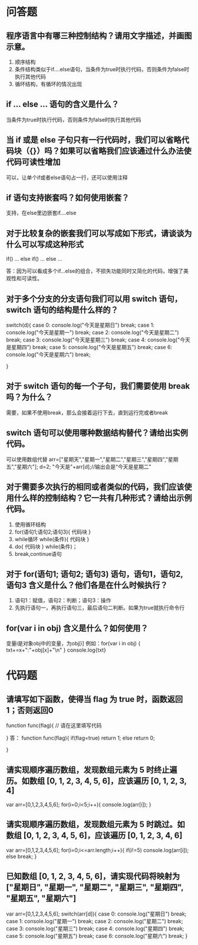 # 问答题
## 程序语言中有哪三种控制结构？请用文字描述，并画图示意。
1. 顺序结构 
2. 条件结构类似于if....else语句，当条件为true时执行代码，否则条件为false时执行其他代码
3. 循环结构，有循环的情况出现

## if ... else ... 语句的含义是什么？
当条件为true时执行代码，否则条件为false时执行其他代码


## 当 if 或是 else 子句只有一行代码时，我们可以省略代码块（{}）吗？如果可以省略我们应该通过什么办法使代码可读性增加
可以，让单个if或者else语句占一行，还可以使用注释


## if 语句支持嵌套吗？如何使用嵌套？
支持，在else里边嵌套if....else

## 对于比较复杂的嵌套我们可以写成如下形式，请谈谈为什么可以写成这种形式
if()
  ...
else if()
  ...
else
  ...

答：因为可以看成多个if…else的组合，不损失功能同时又简化的代码，增强了美观性和可读性。




## 对于多个分支的分支语句我们可以用 switch 语句，switch 语句的结构是什么样的？
switch(d){
    case 0:
    console.log("今天是星期日")
    break;
     case 1:
    console.log("今天是星期一")
    break;
     case 2:
    console.log("今天是星期二")
    break;
     case 3:
    console.log("今天是星期三")
    break;
     case 4:
    console.log("今天是星期四")
    break;
     case 5:
    console.log("今天是星期五")
    break;
     case 6:
    console.log("今天是星期六")
    break;
    
}


## 对于 switch 语句的每一个子句，我们需要使用 break 吗？为什么？
需要，如果不使用break，那么会接着运行下去，直到运行完或者break


## switch 语句可以使用哪种数据结构替代？请给出实例代码。
可以使用数组代替
arr=["星期天","星期一","星期二","星期三","星期四","星期五","星期六"];
d=2;
"今天是"+arr[d];//输出会是“今天是星期二”



## 对于需要多次执行的相同或者类似的代码，我们应该使用什么样的控制结构？它一共有几种形式？请给出示例代码。
1. 使用循环结构
2. for(语句1;语句2;语句3){
   代码块
   }
3. while循环
   while(条件){
       代码块
   }
4. do{
   代码块
   }
   while(条件)；
5. break,continue语句




## 对于 for(语句1; 语句2; 语句3) 语句，语句1，语句2, 语句3 含义是什么？他们各是在什么时候执行？
1. 语句1：赋值，语句2：判断；语句3：操作
2. 先执行语句一，再执行语句三，最后语句二判断。如果为true就执行命令行



## for(var i in obj) 含义是什么？如何使用？
变量i是对象obj中的变量，为obj[i]
例如：for(var i in obj)
        {
            txt+=x+":"+obj[x]+"\n"
        }
    console.log{txt}



# 代码题
## 请填写如下函数，使得当 flag 为 true 时，函数返回 1；否则返回0
function func(flag){
 // 请在这里填写代码

}
答：
function func(flag){
 if(flag=true)
 return 1;
 else
 return 0;

}

## 请实现顺序遍历数组，发现数组元素为 5 时终止遍历。如数组 [0, 1, 2, 3, 4, 5, 6]，应该遍历 [0, 1, 2, 3, 4]
var arr=[0,1,2,3,4,5,6];
for(i=0;i<5;i++){
    console.log(arr[i]);
}


## 请实现顺序遍历数组，发现数组元素为 5 时跳过。如数组 [0, 1, 2, 3, 4, 5, 6]，应该遍历 [0, 1, 2, 3, 4, 6]
var arr=[0,1,2,3,4,5,6];
for(i=0;i<=arr.length;i++){
    if(i!=5)
    console.log(arr[i]);
    else
    break;
}


## 已知数组 [0, 1, 2, 3, 4, 5, 6]，请实现代码将映射为 ["星期日", "星期一", "星期二", "星期三", "星期四", "星期五", "星期六"]
var arr=[0,1,2,3,4,5,6];
switch(arr[d]){
    case 0:
    console.log("星期日")
    break;
     case 1:
    console.log("星期一")
    break;
     case 2:
    console.log("星期二")
    break;
     case 3:
    console.log("星期三")
    break;
     case 4:
    console.log("星期四")
    break;
     case 5:
    console.log("星期五")
    break;
     case 6:
    console.log("星期六")
    break;
}